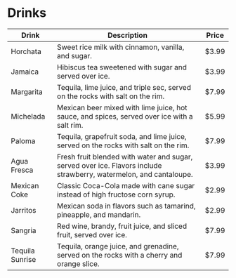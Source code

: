# Drinks

| Drink | Description | Price |
| --- | --- | --- |
| Horchata | Sweet rice milk with cinnamon, vanilla, and sugar. | $3.99 |
| Jamaica | Hibiscus tea sweetened with sugar and served over ice. | $3.99 |
| Margarita | Tequila, lime juice, and triple sec, served on the rocks with salt on the rim. | $7.99 |
| Michelada | Mexican beer mixed with lime juice, hot sauce, and spices, served over ice with a salt rim. | $5.99 |
| Paloma | Tequila, grapefruit soda, and lime juice, served on the rocks with salt on the rim. | $7.99 |
| Agua Fresca | Fresh fruit blended with water and sugar, served over ice. Flavors include strawberry, watermelon, and cantaloupe. | $3.99 |
| Mexican Coke | Classic Coca-Cola made with cane sugar instead of high fructose corn syrup. | $2.99 |
| Jarritos | Mexican soda in flavors such as tamarind, pineapple, and mandarin. | $2.99 |
| Sangria | Red wine, brandy, fruit juice, and sliced fruit, served over ice. | $7.99 |
| Tequila Sunrise | Tequila, orange juice, and grenadine, served on the rocks with a cherry and orange slice. | $7.99 |
